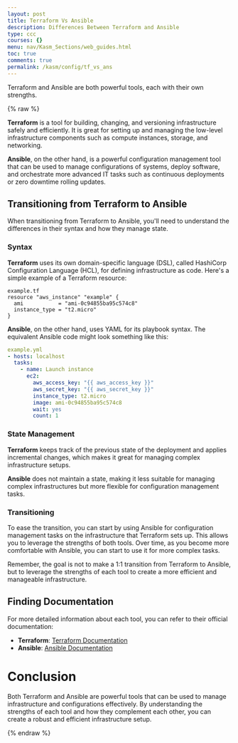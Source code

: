 ```yaml
---
layout: post
title: Terraform Vs Ansible
description: Differences Between Terraform and Ansible
type: ccc
courses: {}
menu: nav/Kasm_Sections/web_guides.html
toc: true
comments: true
permalink: /kasm/config/tf_vs_ans
---
```


Terraform and Ansible are both powerful tools, each with their own strengths.

{% raw %}

**Terraform** is a tool for building, changing, and versioning infrastructure safely and efficiently. It is great for setting up and managing the low-level infrastructure components such as compute instances, storage, and networking.

**Ansible**, on the other hand, is a powerful configuration management tool that can be used to manage configurations of systems, deploy software, and orchestrate more advanced IT tasks such as continuous deployments or zero downtime rolling updates.

## Transitioning from Terraform to Ansible
When transitioning from Terraform to Ansible, you'll need to understand the differences in their syntax and how they manage state.

### Syntax
**Terraform** uses its own domain-specific language (DSL), called HashiCorp Configuration Language (HCL), for defining infrastructure as code. Here's a simple example of a Terraform resource:

```hcl
example.tf
resource "aws_instance" "example" {
  ami           = "ami-0c94855ba95c574c8"
  instance_type = "t2.micro"
}
```

**Ansible**, on the other hand, uses YAML for its playbook syntax. The equivalent Ansible code might look something like this:

```yaml
example.yml
- hosts: localhost
  tasks:
    - name: Launch instance
      ec2:
        aws_access_key: "{{ aws_access_key }}"
        aws_secret_key: "{{ aws_secret_key }}"
        instance_type: t2.micro
        image: ami-0c94855ba95c574c8
        wait: yes
        count: 1
```

### State Management
**Terraform** keeps track of the previous state of the deployment and applies incremental changes, which makes it great for managing complex infrastructure setups.

**Ansible** does not maintain a state, making it less suitable for managing complex infrastructures but more flexible for configuration management tasks.

### Transitioning
To ease the transition, you can start by using Ansible for configuration management tasks on the infrastructure that Terraform sets up. This allows you to leverage the strengths of both tools. Over time, as you become more comfortable with Ansible, you can start to use it for more complex tasks.

Remember, the goal is not to make a 1:1 transition from Terraform to Ansible, but to leverage the strengths of each tool to create a more efficient and manageable infrastructure.

## Finding Documentation

For more detailed information about each tool, you can refer to their official documentation:

- **Terraform**: [Terraform Documentation](https://developer.hashicorp.com/terraform/intro)
- **Ansible**: [Ansible Documentation](https://docs.ansible.com/ansible/latest/index.html)


# Conclusion
Both Terraform and Ansible are powerful tools that can be used to manage infrastructure and configurations effectively. By understanding the strengths of each tool and how they complement each other, you can create a robust and efficient infrastructure setup.

{% endraw %}